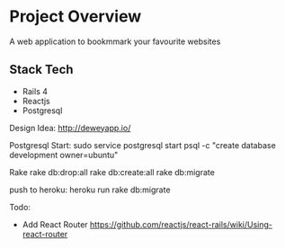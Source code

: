 # Project Overview

A web application to bookmmark your favourite websites

## Stack Tech
* Rails 4
* Reactjs
* Postgresql

Design Idea:
http://deweyapp.io/

Postgresql Start:
sudo service postgresql start
psql -c "create database development owner=ubuntu"

Rake
rake db:drop:all
rake db:create:all
rake db:migrate

push to heroku:
heroku run rake db:migrate


Todo:
* Add React Router https://github.com/reactjs/react-rails/wiki/Using-react-router